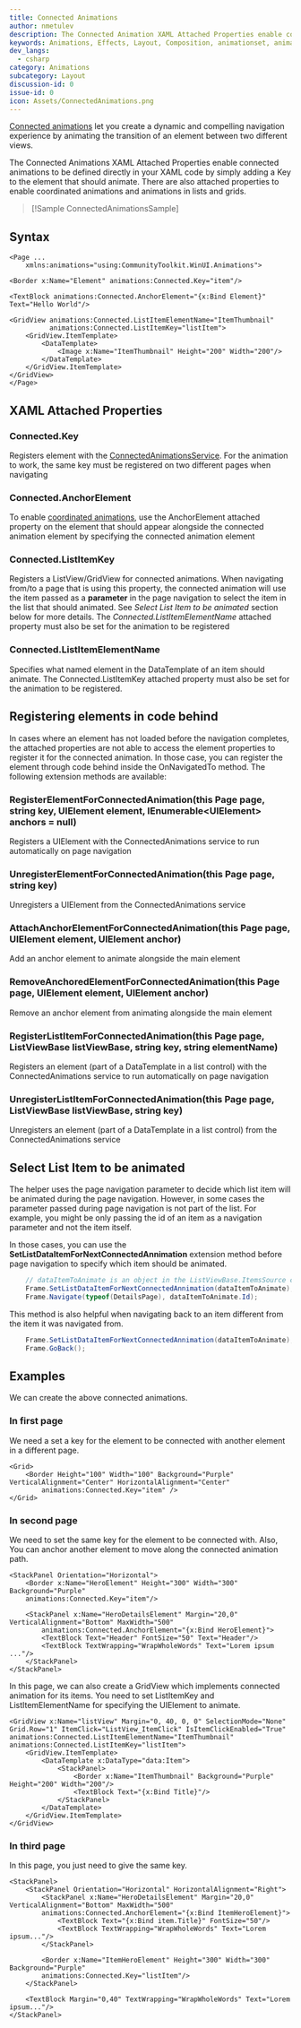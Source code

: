 ```yaml
---
title: Connected Animations
author: nmetulev
description: The Connected Animation XAML Attached Properties enable connected animations to be defined in your XAML code
keywords: Animations, Effects, Layout, Composition, animationset, animation, coordinated animations
dev_langs:
  - csharp
category: Animations
subcategory: Layout
discussion-id: 0
issue-id: 0
icon: Assets/ConnectedAnimations.png
---
```


[Connected animations](/windows/uwp/style/connected-animation) let you create a dynamic and compelling navigation experience by animating the transition of an element between two different views.

The Connected Animations XAML Attached Properties enable connected animations to be defined directly in your XAML code by simply adding a Key to the element that should animate. There are also attached properties to enable coordinated animations and animations in lists and grids.

> [!Sample ConnectedAnimationsSample]

## Syntax

```xaml
<Page ...
    xmlns:animations="using:CommunityToolkit.WinUI.Animations">

<Border x:Name="Element" animations:Connected.Key="item"/>

<TextBlock animations:Connected.AnchorElement="{x:Bind Element}" Text="Hello World"/>

<GridView animations:Connected.ListItemElementName="ItemThumbnail"
          animations:Connected.ListItemKey="listItem">
    <GridView.ItemTemplate>
        <DataTemplate>
            <Image x:Name="ItemThumbnail" Height="200" Width="200"/>
        </DataTemplate>
    </GridView.ItemTemplate>
</GridView>
</Page>
```

## XAML Attached Properties

### Connected.Key

Registers element with the [ConnectedAnimationsService](/uwp/api/Windows.UI.Xaml.Media.Animation.ConnectedAnimation). For the animation to work, the same key must be registered on two different pages when navigating

### Connected.AnchorElement

To enable [coordinated animations](/windows/uwp/style/connected-animation#coordinated-animation), use the AnchorElement attached property on the element that should appear alongside the connected animation element by specifying the connected animation element

### Connected.ListItemKey

Registers a ListView/GridView for connected animations. When navigating from/to a page that is using this property, the connected animation will use the item passed as a **parameter** in the page navigation to select the item in the list that should animated. See *Select List Item to be animated* section below for more details. The *Connected.ListItemElementName* attached property must also be set for the animation to be registered

### Connected.ListItemElementName

Specifies what named element in the DataTemplate of an item should animate. The Connected.ListItemKey attached property must also be set for the animation to be registered.

## Registering elements in code behind

In cases where an element has not loaded before the navigation completes, the attached properties are not able to access the element properties to register it for the connected animation. In those case, you can register the element through code behind inside the OnNavigatedTo method. The following extension methods are available:

### RegisterElementForConnectedAnimation(this Page page, string key, UIElement element, IEnumerable\<UIElement> anchors = null)

Registers a UIElement with the ConnectedAnimations service to run automatically on page navigation

### UnregisterElementForConnectedAnimation(this Page page, string key)

Unregisters a UIElement from the ConnectedAnimations service

### AttachAnchorElementForConnectedAnimation(this Page page, UIElement element, UIElement anchor)

Add an anchor element to animate alongside the main element

### RemoveAnchoredElementForConnectedAnimation(this Page page, UIElement element, UIElement anchor)

Remove an anchor element from animating alongside the main element

### RegisterListItemForConnectedAnimation(this Page page, ListViewBase listViewBase, string key, string elementName)

Registers an element (part of a DataTemplate in a list control) with the ConnectedAnimations service to run automatically on page navigation

### UnregisterListItemForConnectedAnimation(this Page page, ListViewBase listViewBase, string key)

Unregisters an element (part of a DataTemplate in a list control) from the ConnectedAnimations service

## Select List Item to be animated

The helper uses the page navigation parameter to decide which list item will be animated during the page navigation. However, in some cases the parameter passed during page navigation is not part of the list. For example, you might be only passing the id of an item as a navigation parameter and not the item itself.

In those cases, you can use the **SetListDataItemForNextConnectedAnnimation** extension method before page navigation to specify which item should be animated.

```csharp
    // dataItemToAnimate is an object in the ListViewBase.ItemsSource collection
    Frame.SetListDataItemForNextConnectedAnnimation(dataItemToAnimate);
    Frame.Navigate(typeof(DetailsPage), dataItemToAnimate.Id);
```

This method is also helpful when navigating back to an item different from the item it was navigated from.

```csharp
    Frame.SetListDataItemForNextConnectedAnnimation(dataItemToAnimate);
    Frame.GoBack();
```

## Examples

We can create the above connected animations.

### In first page

We need a set a key for the element to be connected with another element in a different page.

```xaml
<Grid>
    <Border Height="100" Width="100" Background="Purple" VerticalAlignment="Center" HorizontalAlignment="Center"
        animations:Connected.Key="item" />
</Grid>
```

### In second page

We need to set the same key for the element to be connected with. Also, You can anchor another element to move along the connected animation path.

```xaml
<StackPanel Orientation="Horizontal">
    <Border x:Name="HeroElement" Height="300" Width="300" Background="Purple"
    animations:Connected.Key="item"/>

    <StackPanel x:Name="HeroDetailsElement" Margin="20,0" VerticalAlignment="Bottom" MaxWidth="500"
        animations:Connected.AnchorElement="{x:Bind HeroElement}">
        <TextBlock Text="Header" FontSize="50" Text="Header"/>
        <TextBlock TextWrapping="WrapWholeWords" Text="Lorem ipsum ..."/>
    </StackPanel>
</StackPanel>
```

In this page, we can also create a GridView which implements connected animation for its items. You need to set ListItemKey and ListItemElementName for specifying the UIElement to animate.

```xaml
<GridView x:Name="listView" Margin="0, 40, 0, 0" SelectionMode="None"
Grid.Row="1" ItemClick="ListView_ItemClick" IsItemClickEnabled="True"
animations:Connected.ListItemElementName="ItemThumbnail"
animations:Connected.ListItemKey="listItem">
    <GridView.ItemTemplate>
        <DataTemplate x:DataType="data:Item">
            <StackPanel>
                <Border x:Name="ItemThumbnail" Background="Purple" Height="200" Width="200"/>
                <TextBlock Text="{x:Bind Title}"/>
            </StackPanel>
        </DataTemplate>
    </GridView.ItemTemplate>
</GridView>
```

### In third page

In this page, you just need to give the same key.

```xaml
<StackPanel>
    <StackPanel Orientation="Horizontal" HorizontalAlignment="Right">
        <StackPanel x:Name="HeroDetailsElement" Margin="20,0" VerticalAlignment="Bottom" MaxWidth="500"
        animations:Connected.AnchorElement="{x:Bind ItemHeroElement}">
            <TextBlock Text="{x:Bind item.Title}" FontSize="50"/>
            <TextBlock TextWrapping="WrapWholeWords" Text="Lorem ipsum..."/>
        </StackPanel>

        <Border x:Name="ItemHeroElement" Height="300" Width="300" Background="Purple"
        animations:Connected.Key="listItem"/>
    </StackPanel>

    <TextBlock Margin="0,40" TextWrapping="WrapWholeWords" Text="Lorem ipsum..."/>
</StackPanel>
```

